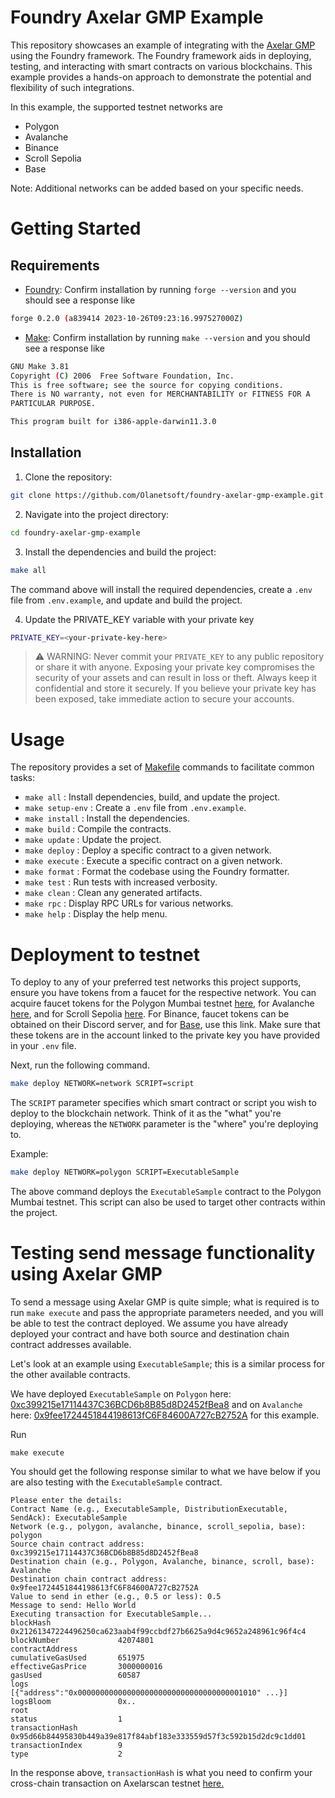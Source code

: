 # Foundry Axelar GMP Example

This repository showcases an example of integrating with the [Axelar GMP](https://docs.axelar.dev/dev/general-message-passing/overview) using the Foundry framework. The Foundry framework aids in deploying, testing, and interacting with smart contracts on various blockchains. This example provides a hands-on approach to demonstrate the potential and flexibility of such integrations.

In this example, the supported testnet networks are

- Polygon
- Avalanche
- Binance
- Scroll Sepolia
- Base

Note: Additional networks can be added based on your specific needs.

# Getting Started

## Requirements

- [Foundry](https://getfoundry.sh/): Confirm installation by running `forge --version` and you should see a response like 
```bash
forge 0.2.0 (a839414 2023-10-26T09:23:16.997527000Z)
```
- [Make](https://www.gnu.org/software/make/): Confirm installation by running `make --version` and you should see a response like 
```bash
GNU Make 3.81
Copyright (C) 2006  Free Software Foundation, Inc.
This is free software; see the source for copying conditions.
There is NO warranty, not even for MERCHANTABILITY or FITNESS FOR A
PARTICULAR PURPOSE.

This program built for i386-apple-darwin11.3.0
```

## Installation

1. Clone the repository:

```bash
git clone https://github.com/Olanetsoft/foundry-axelar-gmp-example.git
```

2. Navigate into the project directory:

```bash
cd foundry-axelar-gmp-example
```

3. Install the dependencies and build the project:

```bash
make all
```
The command above will install the required dependencies, create a `.env` file from `.env.example`, and update and build the project.

4. Update the PRIVATE_KEY variable with your private key

```bash
PRIVATE_KEY=<your-private-key-here>
```
> ⚠️ WARNING: Never commit your `PRIVATE_KEY` to any public repository or share it with anyone. Exposing your private key compromises the security of your assets and can result in loss or theft. Always keep it confidential and store it securely. If you believe your private key has been exposed, take immediate action to secure your accounts.


# Usage

The repository provides a set of [Makefile](https://opensource.com/article/18/8/what-how-makefile) commands to facilitate common tasks:

- `make all` : Install dependencies, build, and update the project.
- `make setup-env` : Create a `.env` file from `.env.example`.
- `make install` : Install the dependencies.
- `make build` : Compile the contracts.
- `make update` : Update the project.
- `make deploy` : Deploy a specific contract to a given network.
- `make execute` : Execute a specific contract on a given network.
- `make format` : Format the codebase using the Foundry formatter.
- `make test` : Run tests with increased verbosity.
- `make clean` : Clean any generated artifacts.
- `make rpc` : Display RPC URLs for various networks.
- `make help` : Display the help menu.

# Deployment to testnet
To deploy to any of your preferred test networks this project supports, ensure you have tokens from a faucet for the respective network. You can acquire faucet tokens for the Polygon Mumbai testnet [here](https://faucet.polygon.technology/), for Avalanche [here](https://docs.avax.network/build/dapp/smart-contracts/get-funds-faucet), and for Scroll Sepolia [here](https://docs.scroll.io/en/user-guide/faucet/). For Binance, faucet tokens can be obtained on their Discord server, and for [Base](https://www.coinbase.com/faucets/base-ethereum-goerli-faucet), use this link. Make sure that these tokens are in the account linked to the private key you have provided in your `.env` file.


Next, run the following command. 

```bash
make deploy NETWORK=network SCRIPT=script
``` 
The `SCRIPT` parameter specifies which smart contract or script you wish to deploy to the blockchain network. Think of it as the "what" you're deploying, whereas the `NETWORK` parameter is the "where" you're deploying to.

Example:

```bash
make deploy NETWORK=polygon SCRIPT=ExecutableSample
```
The above command deploys the `ExecutableSample` contract to the Polygon Mumbai testnet. This script can also be used to target other contracts within the project.

# Testing send message functionality using Axelar GMP 

To send a message using Axelar GMP is quite simple; what is required is to run `make execute` and pass the appropriate parameters needed, and you will be able to test the contract deployed. We assume you have already deployed your contract and have both source and destination chain contract addresses available.

Let's look at an example using `ExecutableSample`; this is a similar process for the other available contracts.

We have deployed `ExecutableSample` on `Polygon` here: [0xc399215e17114437C36BCD6b8B85d8D2452fBea8](https://mumbai.polygonscan.com/address/0xc399215e17114437C36BCD6b8B85d8D2452fBea8) and on `Avalanche` here: [0x9fee1724451844198613fC6F84600A727cB2752A](https://testnet.snowtrace.io/address/0x9fee1724451844198613fC6F84600A727cB2752A) for this example.

Run
```
make execute
```
You should get the following response similar to what we have below if you are also testing with the `ExecutableSample` contract.
```
Please enter the details:
Contract Name (e.g., ExecutableSample, DistributionExecutable, SendAck): ExecutableSample
Network (e.g., polygon, avalanche, binance, scroll_sepolia, base): polygon
Source chain contract address: 0xc399215e17114437C36BCD6b8B85d8D2452fBea8
Destination chain (e.g., Polygon, Avalanche, binance, scroll, base): Avalanche
Destination chain contract address: 0x9fee1724451844198613fC6F84600A727cB2752A
Value to send in ether (e.g., 0.5 or less): 0.5
Message to send: Hello World
Executing transaction for ExecutableSample...
blockHash               0x21261347224496250ca623aab4f99ccbdf27b6625a9d4c9652a248961c96f4c4
blockNumber             42074801
contractAddress 
cumulativeGasUsed       651975
effectiveGasPrice       3000000016
gasUsed                 60587
logs                    [{"address":"0x0000000000000000000000000000000000001010" ...}]
logsBloom               0x..
root
status                  1
transactionHash         0x95d66b84495830b449a39e817f84abf183e333559d57f3c592b15d2dc9c1dd01
transactionIndex        9
type                    2
```

In the response above, `transactionHash` is what you need to confirm your cross-chain transaction on Axelarscan testnet [here.](https://testnet.axelarscan.io/gmp/0x95d66b84495830b449a39e817f84abf183e333559d57f3c592b15d2dc9c1dd01)
